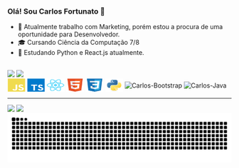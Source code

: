 ### Olá! Sou Carlos Fortunato 👋


- 🔭 Atualmente trabalho com Marketing, porém estou a procura de uma oportunidade para Desenvolvedor.
- 🎓 Cursando Ciência da Computação 7/8
- 🌱 Estudando Python e React.js atualmente.

<br/>
<picture>
  <source
    srcset="https://github-readme-stats.vercel.app/api?username=carlosfortunatodev&show_icons=true&theme=dark&rank_icon=github"
    media="(prefers-color-scheme: dark)"
  />
  <source
    srcset="https://github-readme-stats.vercel.app/api?username=carlosfortunatodev&show_icons=true&rank_icon=github"
    media="(prefers-color-scheme: light), (prefers-color-scheme: no-preference)"
  />
  <img height="180em" src="https://github-readme-stats.vercel.app/api?username=carlosfortunatodev&show_icons=true" />
</picture>

<picture>
  <source
    srcset="https://github-readme-stats.vercel.app/api/top-langs/?username=carlosfortunatodev&layout=compact&show_icons=true&theme=dark"
    media="(prefers-color-scheme: dark)"
  />
  <source
    srcset="https://github-readme-stats.vercel.app/api/top-langs/?username=carlosfortunatodev&layout=compact&show_icons=true"
    media="(prefers-color-scheme: light), (prefers-color-scheme: no-preference)"
  />
  <img height="180em" src="https://github-readme-stats.vercel.app/api?username=carlosfortunatodev&show_icons=true" />
</picture>
<div style="display: inline_block">
  <img align="center" alt="Carlos-Js" height="30" width="40" src="https://raw.githubusercontent.com/devicons/devicon/master/icons/javascript/javascript-plain.svg"/>
  <img align="center" alt="Carlos-Ts" height="30" width="40" src="https://raw.githubusercontent.com/devicons/devicon/master/icons/typescript/typescript-plain.svg"/>
  <img align="center" alt="Carlos-React" height="30" width="40" src="https://raw.githubusercontent.com/devicons/devicon/master/icons/react/react-original.svg"/>
  <img align="center" alt="Carlos-HTML" height="30" width="40" src="https://raw.githubusercontent.com/devicons/devicon/master/icons/html5/html5-original.svg"/>
  <img align="center" alt="Carlos-CSS" height="30" width="40" src="https://raw.githubusercontent.com/devicons/devicon/master/icons/css3/css3-original.svg"/>
  <img align="center" alt="Carlos-Python" height="30" width="40" src="https://raw.githubusercontent.com/devicons/devicon/master/icons/python/python-original.svg"/>
  <img align="center" alt="Carlos-Bootstrap" height="30" width="40" src="https://cdn.jsdelivr.net/gh/devicons/devicon/icons/bootstrap/bootstrap-original.svg"/>
  <img align="center" alt="Carlos-Java" height="30" width="40" src="https://cdn.jsdelivr.net/gh/devicons/devicon/icons/java/java-original.svg"/>
</div>
<hr />

<div>
  <a href="mailto:carlosfortunatodev@gmail.com" target="_blank"><img src="https://img.shields.io/badge/Gmail-D14836?style=for-the-badge&logo=gmail&logoColor=white"/></a>
  <a href="https://www.linkedin.com/in/carlos-fortunato-7377081b0" target="_blank"><img src="https://img.shields.io/badge/LinkedIn-0077B5?style=for-the-badge&logo=linkedin&logoColor=white"/></a>
</div>

<picture>
  <source media="(prefers-color-scheme: dark)" srcset="https://raw.githubusercontent.com/carlosfortunatodev/carlosfortunatodev/output/github-contribution-grid-snake-dark.svg">
  <source media="(prefers-color-scheme: light)" srcset="https://raw.githubusercontent.com/carlosfortunatodev/carlosfortunatodev/output/github-contribution-grid-snake.svg">
  <img alt="github contribution grid snake animation" src="https://raw.githubusercontent.com/carlosfortunatodev/carlosfortunatodev/output/github-contribution-grid-snake.svg">
</picture>

